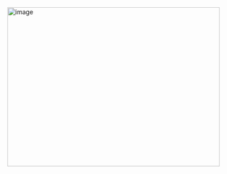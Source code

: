 <img width="480" height="360" alt="image" src="https://github.com/user-attachments/assets/fa054014-d89f-4ba9-8b8b-150a73ada81d" />
